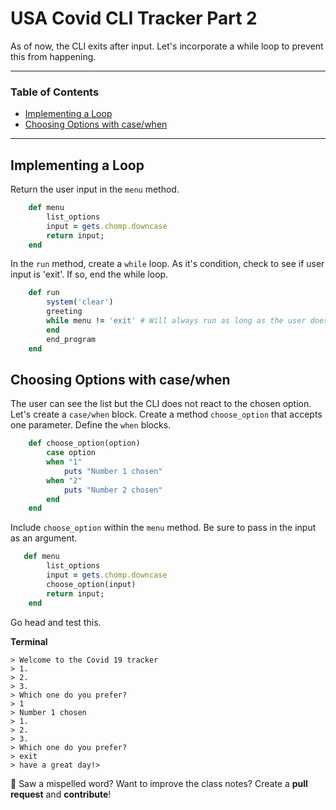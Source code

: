 # USA Covid CLI Tracker Part 2
As of now, the CLI exits after input. Let's incorporate a while loop to prevent this from happening. 

---
### Table of Contents 
- <a href="#Implementing-a-Loop">Implementing a Loop</a>
- <a href="#Choosing-Options-with-case/when">Choosing Options with case/when</a>
--- 

<div id="Implementing-a-Loop"></div>

## Implementing a Loop
Return the user input in the `menu` method. 

```ruby
    def menu
        list_options
        input = gets.chomp.downcase
        return input;
    end
```

In the `run` method, create a `while` loop. As it's condition, check to see if user input is 'exit'. If so, end the while loop. 
```ruby
    def run
        system('clear')
        greeting
        while menu != 'exit' # Will always run as long as the user does not enter 'exit'
        end
        end_program
    end
```

<div id="Choosing-Options-with-case/when"></div>

## Choosing Options with case/when

The user can see the list but the CLI does not react to the chosen option. Let's create a `case/when` block. Create a method `choose_option` that accepts one parameter. Define the `when` blocks. 

```ruby
    def choose_option(option)
        case option
        when "1"
            puts "Number 1 chosen"
        when "2"
            puts "Number 2 chosen"
        end
    end
```

Include `choose_option` within the `menu` method. Be sure to pass in the input as an argument.
```ruby
   def menu
        list_options
        input = gets.chomp.downcase
        choose_option(input)
        return input;
    end
```

Go head and test this.

**Terminal**
```
> Welcome to the Covid 19 tracker
> 1. 
> 2.
> 3. 
> Which one do you prefer?
> 1
> Number 1 chosen
> 1. 
> 2.
> 3. 
> Which one do you prefer?
> exit
> have a great day!> 
```

:wave: Saw a mispelled word? Want to improve the class notes? Create a **pull request** and **contribute**! 